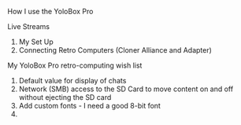 How I use the YoloBox Pro

Live Streams

1. My Set Up
2. Connecting Retro Computers (Cloner Alliance and Adapter)

My YoloBox Pro retro-computing wish list

1. Default value for display of chats
2. Network (SMB) access to the SD Card to move content on and off without ejecting the SD card
3. Add custom fonts - I need a good 8-bit font
4. 